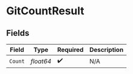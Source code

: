# GitCountResult


## Fields

| Field              | Type               | Required           | Description        |
| ------------------ | ------------------ | ------------------ | ------------------ |
| `Count`            | *float64*          | :heavy_check_mark: | N/A                |